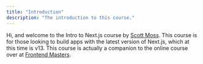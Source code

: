 ```yaml
---
title: "Introduction"
description: "The introduction to this course."
---
```


Hi, and welcome to the Intro to Next.js course by [Scott Moss][twitter].
This course is for those looking to build apps with the latest version of Next.js, which at this time is v13. This course is actually a companion to the online course over at [Frontend Masters][fem].

[twitter]: https://twitter.com/scotups
[fem]: https://www.frontendmasters.com/courses/next-js-v2
